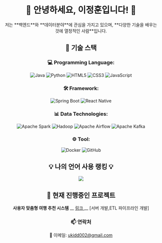 <h1 align="center">🌟 안녕하세요, 이정훈입니다! 👋</h1>

<p align="center">저는 **백엔드**와 **데이터분야**에 관심을 가지고 있으며, **다양한 기술을 배우는 것에 열정적인 사람**입니다.</p>

<div align="center">
<h2>🔧 기술 스택</h2>

<h3>💻 Programming Language:</h3>
<p>
  <img src="https://img.shields.io/badge/Java-007396?style=flat&logo=java&logoColor=white" alt="Java" />
  <img src="https://img.shields.io/badge/Python-3776AB?style=flat&logo=python&logoColor=white" alt="Python" />
  <img src="https://img.shields.io/badge/HTML5-E34F26?style=flat&logo=html5&logoColor=white" alt="HTML5" />
  <img src="https://img.shields.io/badge/CSS3-1572B6?style=flat&logo=css3&logoColor=white" alt="CSS3" />
  <img src="https://img.shields.io/badge/JavaScript-F7DF1E?style=flat&logo=javascript&logoColor=black" alt="JavaScript" />
</p>

<h3>🛠️ Framework:</h3>
<p>
  <img src="https://img.shields.io/badge/Spring%20Boot-6DB33F?style=flat&logo=spring&logoColor=white" alt="Spring Boot" />
  <img src="https://img.shields.io/badge/React%20Native-61DAFB?style=flat&logo=react&logoColor=black" alt="React Native" />
</p>

<h3>📊 Data Technologies:</h3>
<p>
  <img src="https://img.shields.io/badge/Apache%20Spark-E25A1C?style=flat&logo=apachespark&logoColor=white" alt="Apache Spark" />
  <img src="https://img.shields.io/badge/Hadoop-66CCFF?style=flat&logo=apachehadoop&logoColor=black" alt="Hadoop" />
  <img src="https://img.shields.io/badge/Apache%20Airflow-017CEE?style=flat&logo=apacheairflow&logoColor=white" alt="Apache Airflow" />
  <img src="https://img.shields.io/badge/Apache%20Kafka-231F20?style=flat&logo=apachekafka&logoColor=white" alt="Apache Kafka" />
</p>

<h3>⚙️ Tool:</h3>
<p>
  <img src="https://img.shields.io/badge/Docker-2496ED?style=flat&logo=docker&logoColor=white" alt="Docker" />
  <img src="https://img.shields.io/badge/GitHub-181717?style=flat&logo=github&logoColor=white" alt="GitHub" />
</p>
</div>

<h2 align="center">💡 나의 언어 사용 랭킹 💡</h2>
<p align="center">
  <a href="https://github.com/jeonghoon2">
    <img align="center" src="https://github-readme-stats.vercel.app/api/top-langs/?username=jeonghoon2&layout=compact&theme=tokyonight" />
  </a>
</p>

<div align="center">
<h2>🌟 현재 진행중인 프로젝트</h2>
<p><strong>사용자 맞춤형 여행 추천 시스템</strong> __ <a href="https://github.com/TripCok"> 링크 </a> __ [서버 개발,ETL 파이프라인 개발] </p>
</div>

<h3 align="center">📫 연락처</h3>
<p align="center">
📧 이메일: <a href="mailto:ukidd002@gmail.com">ukidd002@gmail.com</a>  
</p>
